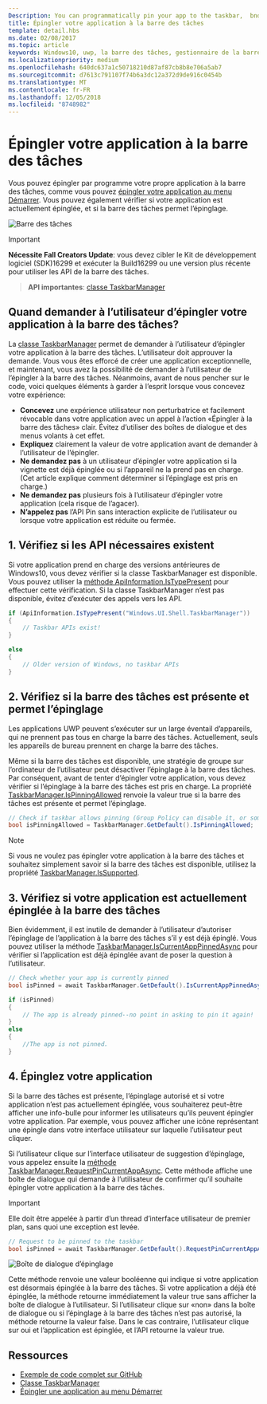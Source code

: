 ```yaml
---
Description: You can programmatically pin your app to the taskbar,  bnd you can check if it's currently pinned.
title: Épingler votre application à la barre des tâches
template: detail.hbs
ms.date: 02/08/2017
ms.topic: article
keywords: Windows10, uwp, la barre des tâches, gestionnaire de la barre des tâches, épingler à la barre des tâches, vignette principale
ms.localizationpriority: medium
ms.openlocfilehash: 640dc637a1c50718210d87af87cb8b8e706a5ab7
ms.sourcegitcommit: d7613c791107f74b6a3dc12a372d9de916c0454b
ms.translationtype: MT
ms.contentlocale: fr-FR
ms.lasthandoff: 12/05/2018
ms.locfileid: "8748982"
---
```

# <a name="pin-your-app-to-the-taskbar"></a>Épingler votre application à la barre des tâches

Vous pouvez épingler par programme votre propre application à la barre des tâches, comme vous pouvez [épingler votre application au menu Démarrer](tiles-and-notifications/primary-tile-apis.md). Vous pouvez également vérifier si votre application est actuellement épinglée, et si la barre des tâches permet l’épinglage. 

![Barre des tâches](images/taskbar/taskbar.png)

> [!IMPORTANT]
> **Nécessite Fall Creators Update**: vous devez cibler le Kit de développement logiciel (SDK)16299 et exécuter la Build16299 ou une version plus récente pour utiliser les API de la barre des tâches.

> **API importantes**: [classe TaskbarManager](https://docs.microsoft.com/uwp/api/windows.ui.shell.taskbarmanager) 


## <a name="when-should-you-ask-the-user-to-pin-your-app-to-the-taskbar"></a>Quand demander à l’utilisateur d’épingler votre application à la barre des tâches? 

La [classe TaskbarManager](https://docs.microsoft.com/uwp/api/windows.ui.shell.taskbarmanager) permet de demander à l’utilisateur d’épingler votre application à la barre des tâches. L’utilisateur doit approuver la demande. Vous vous êtes efforcé de créer une application exceptionnelle, et maintenant, vous avez la possibilité de demander à l’utilisateur de l’épingler à la barre des tâches. Néanmoins, avant de nous pencher sur le code, voici quelques éléments à garder à l’esprit lorsque vous concevez votre expérience:

* **Concevez** une expérience utilisateur non perturbatrice et facilement révocable dans votre application avec un appel à l’action «Épingler à la barre des tâches» clair. Évitez d’utiliser des boîtes de dialogue et des menus volants à cet effet. 
* **Expliquez** clairement la valeur de votre application avant de demander à l’utilisateur de l’épingler.
* **Ne demandez pas** à un utilisateur d’épingler votre application si la vignette est déjà épinglée ou si l’appareil ne la prend pas en charge. (Cet article explique comment déterminer si l’épinglage est pris en charge.)
* **Ne demandez pas** plusieurs fois à l’utilisateur d’épingler votre application (cela risque de l’agacer).
* **N’appelez pas** l’API Pin sans interaction explicite de l’utilisateur ou lorsque votre application est réduite ou fermée.


## <a name="1-check-whether-the-required-apis-exist"></a>1. Vérifiez si les API nécessaires existent

Si votre application prend en charge des versions antérieures de Windows10, vous devez vérifier si la classe TaskbarManager est disponible. Vous pouvez utiliser la [méthode ApiInformation.IsTypePresent](https://docs.microsoft.com/en-us/uwp/api/windows.foundation.metadata.apiinformation#Windows_Foundation_Metadata_ApiInformation_IsTypePresent_System_String_) pour effectuer cette vérification. Si la classe TaskbarManager n’est pas disponible, évitez d’exécuter des appels vers les API.

```csharp
if (ApiInformation.IsTypePresent("Windows.UI.Shell.TaskbarManager"))
{
    // Taskbar APIs exist!
}

else
{
    // Older version of Windows, no taskbar APIs
}
```


## <a name="2-check-whether-taskbar-is-present-and-allows-pinning"></a>2. Vérifiez si la barre des tâches est présente et permet l’épinglage

Les applications UWP peuvent s’exécuter sur un large éventail d’appareils, qui ne prennent pas tous en charge la barre des tâches. Actuellement, seuls les appareils de bureau prennent en charge la barre des tâches. 

Même si la barre des tâches est disponible, une stratégie de groupe sur l’ordinateur de l’utilisateur peut désactiver l’épinglage à la barre des tâches. Par conséquent, avant de tenter d’épingler votre application, vous devez vérifier si l’épinglage à la barre des tâches est pris en charge. La propriété [TaskbarManager.IsPinningAllowed](https://docs.microsoft.com/uwp/api/windows.ui.shell.taskbarmanager.IsPinningAllowed) renvoie la valeur true si la barre des tâches est présente et permet l’épinglage. 

```csharp
// Check if taskbar allows pinning (Group Policy can disable it, or some device families don't have taskbar)
bool isPinningAllowed = TaskbarManager.GetDefault().IsPinningAllowed;
```

> [!NOTE]
> Si vous ne voulez pas épingler votre application à la barre des tâches et souhaitez simplement savoir si la barre des tâches est disponible, utilisez la propriété [TaskbarManager.IsSupported](https://docs.microsoft.com/uwp/api/windows.ui.shell.taskbarmanager.IsSupported).


## <a name="3-check-whether-your-app-is-currently-pinned-to-the-taskbar"></a>3. Vérifiez si votre application est actuellement épinglée à la barre des tâches

Bien évidemment, il est inutile de demander à l’utilisateur d’autoriser l’épinglage de l’application à la barre des tâches s’il y est déjà épinglé. Vous pouvez utiliser la méthode [TaskbarManager.IsCurrentAppPinnedAsync](https://docs.microsoft.com/uwp/api/windows.ui.shell.taskbarmanager.IsCurrentAppPinnedAsync) pour vérifier si l’application est déjà épinglée avant de poser la question à l’utilisateur.

```csharp
// Check whether your app is currently pinned
bool isPinned = await TaskbarManager.GetDefault().IsCurrentAppPinnedAsync();

if (isPinned)
{
    // The app is already pinned--no point in asking to pin it again!
}
else 
{
    //The app is not pinned. 
}
```


##  <a name="4-pin-your-app"></a>4. Épinglez votre application

Si la barre des tâches est présente, l’épinglage autorisé et si votre application n’est pas actuellement épinglée, vous souhaiterez peut-être afficher une info-bulle pour informer les utilisateurs qu’ils peuvent épingler votre application. Par exemple, vous pouvez afficher une icône représentant une épingle dans votre interface utilisateur sur laquelle l’utilisateur peut cliquer. 

Si l’utilisateur clique sur l’interface utilisateur de suggestion d’épinglage, vous appelez ensuite la [méthode TaskbarManager.RequestPinCurrentAppAsync](https://docs.microsoft.com/uwp/api/windows.ui.shell.taskbarmanager.RequestPinCurrentAppAsync). Cette méthode affiche une boîte de dialogue qui demande à l’utilisateur de confirmer qu’il souhaite épingler votre application à la barre des tâches.

> [!IMPORTANT]
> Elle doit être appelée à partir d’un thread d’interface utilisateur de premier plan, sans quoi une exception est levée.

```csharp
// Request to be pinned to the taskbar
bool isPinned = await TaskbarManager.GetDefault().RequestPinCurrentAppAsync();
```

![Boîte de dialogue d’épinglage](images/taskbar/pin-dialog.png)

Cette méthode renvoie une valeur booléenne qui indique si votre application est désormais épinglée à la barre des tâches. Si votre application a déjà été épinglée, la méthode retourne immédiatement la valeur true sans afficher la boîte de dialogue à l’utilisateur. Si l’utilisateur clique sur «non» dans la boîte de dialogue ou si l’épinglage à la barre des tâches n’est pas autorisé, la méthode retourne la valeur false. Dans le cas contraire, l’utilisateur clique sur oui et l’application est épinglée, et l’API retourne la valeur true.


## <a name="resources"></a>Ressources

* [Exemple de code complet sur GitHub](https://github.com/WindowsNotifications/quickstart-pin-to-taskbar)
* [Classe TaskbarManager](https://docs.microsoft.com/uwp/api/windows.ui.shell.taskbarmanager)
* [Épingler une application au menu Démarrer](tiles-and-notifications/primary-tile-apis.md)